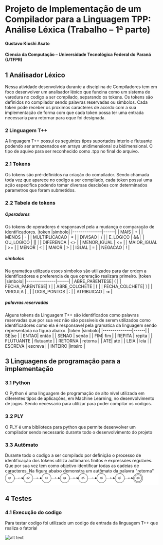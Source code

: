 # Projeto de Implementação de um Compilador para a Linguagem TPP: Análise Léxica (Trabalho – 1ª parte)
#### Gustavo Kioshi Asato
#### Ciencia da Computação – Universidade Tecnológica Federal do Paraná (UTFPR)
## 1 Análisador Léxico
Nessa atividade desenvolvida durante a disciplina de Compiladores tem em foco desenvolver um analisador léxico que funcina como um sistema de varedura no codigo a ser compilado, separando os tokens. Os tokens são definidos no compilador sendo palavras reservadas ou símbolos. Cada token pode receber os proximos caracteres de acordo com a sua implementação de forma com que cada token possa ter uma entrada necessaria para retornar para oque foi designada.
### 2 Linguagem T++
A linguagem T++ possui os seguintes tipos suportados interio e flutuante podendo ser armazenados em arrays unidimensional ou bidimensional. O tipo de aquivo para ser reconhecido como .tpp no final do arquivo.
### 2.1 Tokens
Os tokens são pré-definidos na criação do compilador. Sendo chamada toda vez que aparece no codigo a ser compilado, cada token possui uma ação especifica podendo tomar diversas descisões com determinados parametros que foram submetidos.
### 2.2 Tabela de tokens

##### Operadores
Os tokens de operadores é responsavel pela a mudança e comparação de identificadores. 
|token          |simbolo|
|---------------|------|
| MAIS          | +    |
| MENOS         | -    |
| MULTIPLICACAO | *    |
| DIVISAO       | /    |
| E_LOGICO      | &&   |
| OU_LOGICO     | \|\| |
| DIFERENCA     | <>   |
| MENOR_IGUAL   | <=   |
| MAIOR_IGUAL   | >=   |
| MENOR         | <    |
| MAIOR         | >    |
| IGUAL         | =    |
| NEGACAO       | !    |

##### simbolos
Na gramatica utilizada esses simbolos são utilizados para dar ordem a identificadores e preferencia de que opreração realizara primeiro.
|token          |simbolo|
|---------------|------|
| ABRE_PARENTESE| (    |
| FECHA_PARENTESE| )    |
| ABRE_COLCHETE | [    |
| FECHA_COLCHETE|  ]   |
| VIRGULA      | ,   |
| DOIS_PONTOS    | :  |
| ATRIBUICAO     | :=  |

##### palavras reservadas
Alguns tokens da Linguagem T++ são identificados como palavras reservadas que por sua vez não são possiveis de serem utilizados como identificadores como ela é responsavel pela gramatica da linguagem sendo representada na figura abaixo.
|token          |simbolo|
|---------------|------|
| SE|se   |
| ENTAO| então   |
| SENAO | senão   |
| FIM| fim  |
| REPITA      | repita  |
| FLUTUANTE    | flutuante |
| RETORNA     | retorna |
| ATE| até  |
| LEIA      | leia  |
| ESCREVA    | escreva  |
| INTEIRO     |inteiro |

## 3 Linguagens de programação para a implementação
### 3.1 Python
O Python é uma linguagem de programação de alto nível utilizada em diferentes tipos de aplicações, em Machine Learning, no desenvolvimento de jogos. Sendo necessario para utilizar para poder compilar os codigos.
### 3.2 PLY
O PLY é uma biblioteca para python que permite desenvolver um compilador sendo necessario durante todo o desenvolvimento do projeto 
### 3.3 Autômato
Durante todo o codigo a ser compilado por definição o processo de identificação dos tokens utiliza autômaros finitos e expressões regulares. Que por sua vez tem como objetivo identificar todas as cadeias de caracteres.
Na figura abaixo demonstra um autômato da palavra "retorna"
![alt text](teste.drawio.png)

## 4 Testes
### 4.1 Execução do codigo
Para testar codigo foi utilizado um codigo de entrada da linguagem T++ que realiza o fatorial

![alt text](testes.jng)
